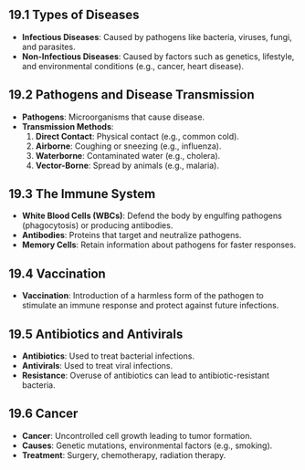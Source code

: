 ## 19.1 Types of Diseases
- **Infectious Diseases**: Caused by pathogens like bacteria, viruses, fungi, and parasites.
- **Non-Infectious Diseases**: Caused by factors such as genetics, lifestyle, and environmental conditions (e.g., cancer, heart disease).

## 19.2 Pathogens and Disease Transmission
- **Pathogens**: Microorganisms that cause disease.
- **Transmission Methods**:
  1. **Direct Contact**: Physical contact (e.g., common cold).
  2. **Airborne**: Coughing or sneezing (e.g., influenza).
  3. **Waterborne**: Contaminated water (e.g., cholera).
  4. **Vector-Borne**: Spread by animals (e.g., malaria).

## 19.3 The Immune System
- **White Blood Cells (WBCs)**: Defend the body by engulfing pathogens (phagocytosis) or producing antibodies.
- **Antibodies**: Proteins that target and neutralize pathogens.
- **Memory Cells**: Retain information about pathogens for faster responses.

## 19.4 Vaccination
- **Vaccination**: Introduction of a harmless form of the pathogen to stimulate an immune response and protect against future infections.

## 19.5 Antibiotics and Antivirals
- **Antibiotics**: Used to treat bacterial infections.
- **Antivirals**: Used to treat viral infections.
- **Resistance**: Overuse of antibiotics can lead to antibiotic-resistant bacteria.

## 19.6 Cancer
- **Cancer**: Uncontrolled cell growth leading to tumor formation.
- **Causes**: Genetic mutations, environmental factors (e.g., smoking).
- **Treatment**: Surgery, chemotherapy, radiation therapy.
